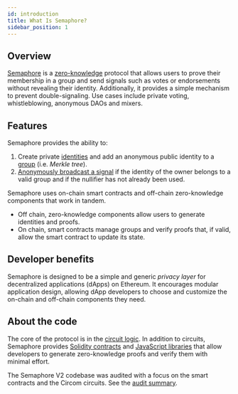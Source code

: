 ```yaml
---
id: introduction
title: What Is Semaphore?
sidebar_position: 1
---
```


## Overview

[Semaphore](https://github.com/semaphore-protocol/semaphore) is a [zero-knowledge](https://z.cash/technology/zksnarks) protocol that allows users to prove their membership in a group and send signals such as votes or endorsements without revealing their identity. Additionally, it provides a simple mechanism to prevent double-signaling. Use cases include private voting, whistleblowing, anonymous DAOs and mixers.

## Features

Semaphore provides the ability to:

1. Create private [identities](/docs/guides/identities/) and add an anonymous public identity to a [group](/docs/glossary#semaphore-group) (i.e. _Merkle tree_).
2. [Anonymously broadcast a signal](/docs/guides/proofs/) if the identity of the owner belongs to a valid group and if the nullifier has not already been used.

Semaphore uses on-chain smart contracts and off-chain zero-knowledge components that work in tandem.

- Off chain, zero-knowledge components allow users to generate identities and proofs.
- On chain, smart contracts manage groups and verify proofs that, if valid, allow the smart contract to update its state.

## Developer benefits

Semaphore is designed to be a simple and generic _privacy layer_ for decentralized applications (dApps) on Ethereum. It encourages modular application design, allowing dApp developers to choose and customize the on-chain and off-chain components they need.

## About the code

The core of the protocol is in the [circuit logic](https://github.com/semaphore-protocol/semaphore/tree/main/circuits/scheme.png).
In addition to circuits,
Semaphore provides [Solidity contracts](https://github.com/semaphore-protocol/semaphore/tree/main/contracts)
and [JavaScript libraries](https://github.com/semaphore-protocol/semaphore.js) that allow developers to generate zero-knowledge proofs and verify them with minimal effort.

The Semaphore V2 codebase was audited with a focus on the smart contracts and the Circom circuits.
See the [audit summary](https://semaphore.appliedzkp.org/audit-v2.pdf).
